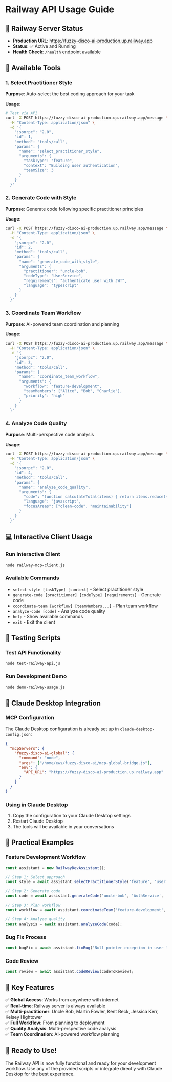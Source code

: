 # Railway API Usage Guide

## 🚀 Railway Server Status
- **Production URL**: https://fuzzy-disco-ai-production.up.railway.app
- **Status**: ✅ Active and Running
- **Health Check**: `/health` endpoint available

## 🔧 Available Tools

### 1. Select Practitioner Style
**Purpose**: Auto-select the best coding approach for your task

**Usage**:
```bash
# Test via API
curl -X POST https://fuzzy-disco-ai-production.up.railway.app/message \
  -H "Content-Type: application/json" \
  -d '{
    "jsonrpc": "2.0",
    "id": 1,
    "method": "tools/call",
    "params": {
      "name": "select_practitioner_style",
      "arguments": {
        "taskType": "feature",
        "context": "Building user authentication",
        "teamSize": 3
      }
    }
  }'
```

### 2. Generate Code with Style
**Purpose**: Generate code following specific practitioner principles

**Usage**:
```bash
curl -X POST https://fuzzy-disco-ai-production.up.railway.app/message \
  -H "Content-Type: application/json" \
  -d '{
    "jsonrpc": "2.0",
    "id": 2,
    "method": "tools/call",
    "params": {
      "name": "generate_code_with_style",
      "arguments": {
        "practitioner": "uncle-bob",
        "codeType": "UserService",
        "requirements": "authenticate user with JWT",
        "language": "typescript"
      }
    }
  }'
```

### 3. Coordinate Team Workflow
**Purpose**: AI-powered team coordination and planning

**Usage**:
```bash
curl -X POST https://fuzzy-disco-ai-production.up.railway.app/message \
  -H "Content-Type: application/json" \
  -d '{
    "jsonrpc": "2.0",
    "id": 3,
    "method": "tools/call",
    "params": {
      "name": "coordinate_team_workflow",
      "arguments": {
        "workflow": "feature-development",
        "teamMembers": ["Alice", "Bob", "Charlie"],
        "priority": "high"
      }
    }
  }'
```

### 4. Analyze Code Quality
**Purpose**: Multi-perspective code analysis

**Usage**:
```bash
curl -X POST https://fuzzy-disco-ai-production.up.railway.app/message \
  -H "Content-Type: application/json" \
  -d '{
    "jsonrpc": "2.0",
    "id": 4,
    "method": "tools/call",
    "params": {
      "name": "analyze_code_quality",
      "arguments": {
        "code": "function calculateTotal(items) { return items.reduce((sum, item) => sum + item.price, 0); }",
        "language": "javascript",
        "focusAreas": ["clean-code", "maintainability"]
      }
    }
  }'
```

## 💻 Interactive Client Usage

### Run Interactive Client
```bash
node railway-mcp-client.js
```

### Available Commands
- `select-style [taskType] [context]` - Select practitioner style
- `generate-code [practitioner] [codeType] [requirements]` - Generate code
- `coordinate-team [workflow] [teamMembers...]` - Plan team workflow
- `analyze-code [code]` - Analyze code quality
- `help` - Show available commands
- `exit` - Exit the client

## 🧪 Testing Scripts

### Test API Functionality
```bash
node test-railway-api.js
```

### Run Development Demo
```bash
node demo-railway-usage.js
```

## 🔌 Claude Desktop Integration

### MCP Configuration
The Claude Desktop configuration is already set up in `claude-desktop-config.json`:

```json
{
  "mcpServers": {
    "fuzzy-disco-ai-global": {
      "command": "node",
      "args": ["/home/ews/fuzzy-disco-ai/mcp-global-bridge.js"],
      "env": {
        "API_URL": "https://fuzzy-disco-ai-production.up.railway.app"
      }
    }
  }
}
```

### Using in Claude Desktop
1. Copy the configuration to your Claude Desktop settings
2. Restart Claude Desktop
3. The tools will be available in your conversations

## 🎯 Practical Examples

### Feature Development Workflow
```javascript
const assistant = new RailwayDevAssistant();

// Step 1: Select approach
const style = await assistant.selectPractitionerStyle('feature', 'user auth');

// Step 2: Generate code
const code = await assistant.generateCode('uncle-bob', 'AuthService', 'JWT authentication');

// Step 3: Plan workflow
const workflow = await assistant.coordinateTeam('feature-development', ['Dev1', 'Dev2']);

// Step 4: Analyze quality
const analysis = await assistant.analyzeCode(code);
```

### Bug Fix Process
```javascript
const bugFix = await assistant.fixBug('Null pointer exception in user lookup', buggyCode);
```

### Code Review
```javascript
const review = await assistant.codeReview(codeToReview);
```

## 🌟 Key Features

✅ **Global Access**: Works from anywhere with internet  
✅ **Real-time**: Railway server is always available  
✅ **Multi-practitioner**: Uncle Bob, Martin Fowler, Kent Beck, Jessica Kerr, Kelsey Hightower  
✅ **Full Workflow**: From planning to deployment  
✅ **Quality Analysis**: Multi-perspective code analysis  
✅ **Team Coordination**: AI-powered workflow planning  

## 🚀 Ready to Use!

The Railway API is now fully functional and ready for your development workflow. Use any of the provided scripts or integrate directly with Claude Desktop for the best experience.